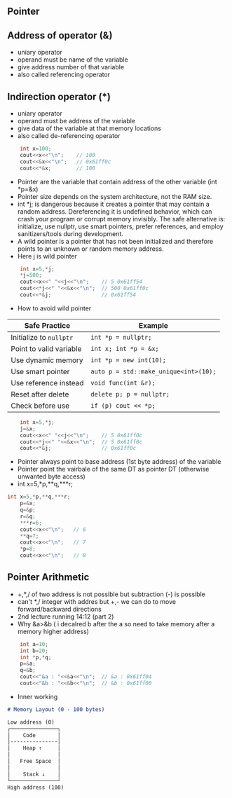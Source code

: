 Pointer
--------

Address of operator (&)
-----------------------
- uniary operator
- operand must be name of the variable
- give address number of that variable
- also called referencing operator


Indirection operator (*)
-------------------------
- uniary operator
- operand must be address of the variable
- give data of the variable at that memory locations
- also called de-referencing operator

```cpp
    int x=100;        
    cout<<x<<"\n";    // 100
    cout<<&x<<"\n";   // 0x61ff0c
    cout<<*&x;        // 100
```

- Pointer are the variable that contain address of the other variable (int *p=&x)
- Pointer size depends on the system architecture, not the RAM size.
- int *j; is dangerous because it creates a pointer that may contain a random address. Dereferencing it is undefined behavior, which can crash your program or corrupt memory invisibly. The safe alternative is: initialize, use nullptr, use smart pointers, prefer references, and employ sanitizers/tools during development.
- A wild pointer is a pointer that has not been initialized and therefore points to an unknown or random memory address.
- Here j is wild pointer

```cpp
    int x=5,*j;
    *j=500;
    cout<<x<<" "<<j<<"\n";    // 5 0x61ff54
    cout<<*j<<" "<<&x<<"\n";  // 500 0x61ff0c
    cout<<*&j;                // 0x61ff54
```

- How to avoid wild pointer

| Safe Practice           | Example                               |
| ----------------------- | ------------------------------------- |
| Initialize to `nullptr` | `int *p = nullptr;`                   |
| Point to valid variable | `int x; int *p = &x;`                 |
| Use dynamic memory      | `int *p = new int(10);`               |
| Use smart pointer       | `auto p = std::make_unique<int>(10);` |
| Use reference instead   | `void func(int &r);`                  |
| Reset after delete      | `delete p; p = nullptr;`              |
| Check before use        | `if (p) cout << *p;`                  |


```cpp
    int x=5,*j;
    j=&x;
    cout<<x<<" "<<j<<"\n";    // 5 0x61ff0c
    cout<<*j<<" "<<&x<<"\n";  // 5 0x61ff0c
    cout<<*&j;                // 0x61ff0c
```
- Pointer always point to base address (1st byte address) of the variable
- Pointer point the vairbale of the same DT as pointer DT (otherwise unwanted byte access)
- int x=5,*p,**q,***r;
```cpp
int x=5,*p,**q,***r;
    p=&x;
    q=&p;
    r=&q;
    ***r=6;
    cout<<x<<"\n";   // 6
    **q=7;
    cout<<x<<"\n";   // 7
    *p=8;
    cout<<x<<"\n";   // 8
```

Pointer Arithmetic
--------------------
- +,*,/ of two address is not possible but subtraction (-) is possible
- can't *,/ integer with addres but +,- we can do to move forward/backward directions
- 2nd lecture running 14:12 (part 2)
- Why &a>&b ( i decalred b after the a so need to take memory after a memory higher address)
```cpp
    int a=10;
    int b=20;
    int *p,*q;
    p=&a;
    q=&b;
    cout<<"&a : "<<&a<<"\n";  // &a : 0x61ff04
    cout<<"&b : "<<&b<<"\n";  // &b : 0x61ff00
```
- Inner working
```md
# Memory Layout (0 - 100 bytes)

Low address (0)
┌───────────────┐
│    Code       │
│---------------│
│    Heap ↑     │
│               │
│   Free Space  │
│               │
│    Stack ↓    │
└───────────────┘
High address (100)
```

